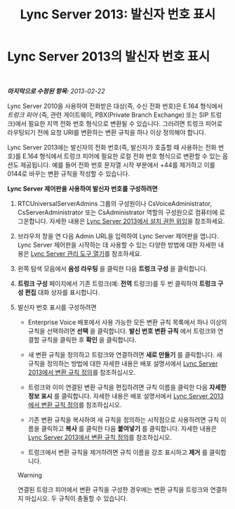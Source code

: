 ﻿---
title: 'Lync Server 2013: 발신자 번호 표시'
TOCTitle: 발신자 번호 표시
ms:assetid: 6a643961-a0a1-41d1-96ba-6c428a89d82e
ms:mtpsurl: https://technet.microsoft.com/ko-kr/library/JJ204980(v=OCS.15)
ms:contentKeyID: 49303924
ms.date: 08/24/2015
mtps_version: v=OCS.15
ms.translationtype: HT
---

# Lync Server 2013의 발신자 번호 표시

 

_**마지막으로 수정된 항목:** 2013-02-22_

Lync Server 2010을 사용하여 전화받은 대상(즉, 수신 전화 번호)은 E.164 형식에서 *트렁크 피어* (즉, 관련 게이트웨이, PBX(Private Branch Exchange) 또는 SIP 트렁크)에서 필요한 지역 전화 번호 형식으로 변환될 수 있습니다. 그러려면 트렁크 피어로 라우팅되기 전에 요청 URI를 변환하는 변환 규칙을 하나 이상 정의해야 합니다.

Lync Server 2013에는 발신자의 전화 번호(즉, 발신자가 호출할 때 사용하는 전화 번호)를 E.164 형식에서 트렁크 피어에 필요한 로컬 전화 번호 형식으로 변환할 수 있는 옵션도 제공됩니다. 예를 들어 전화 번호 문자열 시작 부분에서 +44를 제거하고 이를 0144로 바꾸는 변환 규칙을 작성할 수 있습니다.

**Lync Server 제어판을 사용하여 발신자 번호를 구성하려면**

1.  RTCUniversalServerAdmins 그룹의 구성원이나 CsVoiceAdministrator, CsServerAdministrator 또는 CsAdministrator 역할의 구성원으로 컴퓨터에 로그온합니다. 자세한 내용은 [Lync Server 2013에서 설치 권한 위임](lync-server-2013-delegate-setup-permissions.md)을 참조하세요.

2.  브라우저 창을 연 다음 Admin URL을 입력하여 Lync Server 제어판을 엽니다. Lync Server 제어판을 시작하는 데 사용할 수 있는 다양한 방법에 대한 자세한 내용은 [Lync Server 관리 도구 열기](lync-server-2013-open-lync-server-administrative-tools.md)를 참조하세요.

3.  왼쪽 탐색 모음에서 **음성 라우팅** 을 클릭한 다음 **트렁크 구성** 을 클릭합니다.

4.  **트렁크 구성** 페이지에서 기존 트렁크(예: **전역** 트렁크)를 두 번 클릭하여 **트렁크 구성 편집** 대화 상자를 표시합니다.

5.  발신자 번호 표시를 구성하려면
    
      - Enterprise Voice 배포에서 사용 가능한 모든 변환 규칙 목록에서 하나 이상의 규칙을 선택하려면 **선택** 을 클릭합니다. **발신 번호 변환 규칙** 에서 트렁크와 연결할 규칙을 클릭한 후 **확인** 을 클릭합니다.
    
      - 새 변환 규칙을 정의하고 트렁크와 연결하려면 **새로 만들기** 를 클릭합니다. 새 규칙을 정의하는 방법에 대한 자세한 내용은 배포 설명서에서 [Lync Server 2013에서 변환 규칙 정의](lync-server-2013-defining-translation-rules.md)를 참조하십시오.
    
      - 트렁크와 이미 연결된 변환 규칙을 편집하려면 규칙 이름을 클릭한 다음 **자세한 정보 표시** 를 클릭합니다. 자세한 내용은 배포 설명서에서 [Lync Server 2013에서 변환 규칙 정의](lync-server-2013-defining-translation-rules.md)를 참조하십시오.
    
      - 기존 변환 규칙을 복사하여 새 규칙을 정의하는 시작점으로 사용하려면 규칙 이름을 클릭하고 **복사** 를 클릭한 다음 **붙여넣기** 를 클릭합니다. 자세한 내용은 [Lync Server 2013에서 변환 규칙 정의](lync-server-2013-defining-translation-rules.md)를 참조하십시오.
    
      - 트렁크에서 변환 규칙을 제거하려면 규칙 이름을 강조 표시하고 **제거** 를 클릭합니다.
    

    > [!WARNING]
    > 연결된 트렁크 피어에서 변환 규칙을 구성한 경우에는 변환 규칙을 트렁크와 연결하지 마십시오. 두 규칙이 충돌할 수 있습니다.


